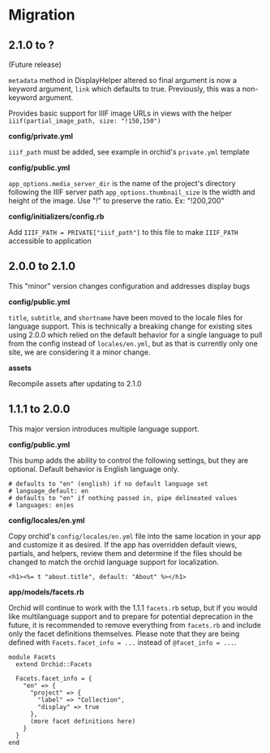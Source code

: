 # Migration

## 2.1.0 to ?

(Future release)

`metadata` method in DisplayHelper altered so final argument is now
a keyword argument, `link` which defaults to true. Previously, this
was a non-keyword argument.

Provides basic support for IIIF image URLs in views with the helper `iiif(partial_image_path, size: "!150,150")`

__config/private.yml__

`iiif_path` must be added, see example in orchid's `private.yml` template

__config/public.yml__

`app_options.media_server_dir` is the name of the project's directory following the IIIF server path
`app_options.thumbnail_size` is the width and height of the image. Use "!" to preserve the ratio. Ex: "!200,200"

__config/initializers/config.rb__

Add `IIIF_PATH = PRIVATE["iiif_path"]` to this file to make `IIIF_PATH` accessible to application


## 2.0.0 to 2.1.0

This "minor" version changes configuration and addresses display bugs

__config/public.yml__

`title`, `subtitle`, and `shortname` have been moved to the locale files for language support. This is technically a breaking change for existing sites using 2.0.0 which relied on the default behavior for a single language to pull from the config instead of `locales/en.yml`, but as that is currently only one site, we are considering it a minor change.

__assets__

Recompile assets after updating to 2.1.0


## 1.1.1 to 2.0.0

This major version introduces multiple language support.

__config/public.yml__

This bump adds the ability to control the following settings, but they are optional.  Default behavior is English language only.

```
# defaults to "en" (english) if no default language set
# language_default: en
# defaults to "en" if nothing passed in, pipe delineated values
# languages: en|es
```

__config/locales/en.yml__

Copy orchid's `config/locales/en.yml` file into the same location in your app and customize it as desired. If the app has overridden default views, partials, and helpers, review them and determine if the files should be changed to match the orchid language support for localization.

```
<h1><%= t "about.title", default: "About" %></h1>
```

__app/models/facets.rb__

Orchid will continue to work with the 1.1.1 `facets.rb` setup, but if you would like multilanguage support and to prepare for potential deprecation in the future, it is recommended to remove everything from `facets.rb` and include only the facet definitions themselves.  Please note that they are being defined with `Facets.facet_info = ...` instead of `@facet_info = ...`.

```
module Facets
  extend Orchid::Facets

  Facets.facet_info = {
    "en" => {
      "project" => {
        "label" => "Collection",
        "display" => true
      },
      (more facet definitions here)
    }
  }
end

```
